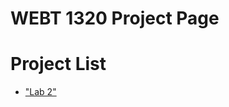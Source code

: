 # WEBT 1320 Project Page

<h1>Project List</h1>

<ul>
  <li><a href="index.html" target="_blank"> "Lab 2"</a></li>
</ul> 
